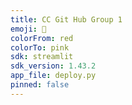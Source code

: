 ```yaml
---
title: CC Git Hub Group 1
emoji: 🚀
colorFrom: red
colorTo: pink
sdk: streamlit
sdk_version: 1.43.2
app_file: deploy.py
pinned: false
---
```

